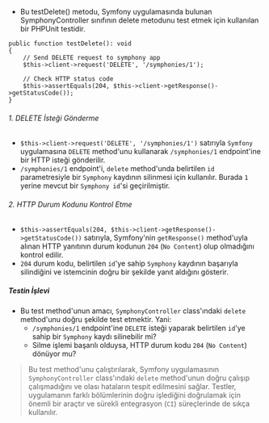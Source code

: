 + Bu testDelete() metodu, Symfony uygulamasında bulunan SymphonyController sınıfının delete metodunu test etmek için kullanılan bir PHPUnit testidir. 
~~~~~~~
public function testDelete(): void
{
    // Send DELETE request to symphony app
    $this->client->request('DELETE', '/symphonies/1');
    
    // Check HTTP status code
    $this->assertEquals(204, $this->client->getResponse()->getStatusCode());
}
~~~~~~~

###### 1. DELETE İsteği Gönderme
+ `$this->client->request('DELETE', '/symphonies/1')` satırıyla `Symfony` uygulamasına `DELETE` method'unu kullanarak `/symphonies/1` endpoint'ine bir HTTP isteği gönderilir.
+ `/symphonies/1` endpoint'i, `delete` method'unda belirtilen `id` parametresiyle bir `Symphony` kaydının silinmesi için kullanılır. Burada `1` yerine mevcut bir `Symphony id`'si geçirilmiştir.

###### 2. HTTP Durum Kodunu Kontrol Etme
+ `$this->assertEquals(204, $this->client->getResponse()->getStatusCode())` satırıyla, Symfony'nin `getResponse()` method'uyla alınan HTTP yanıtının durum kodunun `204` (`No Content`) olup olmadığını kontrol edilir.
+ `204` durum kodu, belirtilen `id`'ye sahip `Symphony` kaydının başarıyla silindiğini ve istemcinin doğru bir şekilde yanıt aldığını gösterir.

##### Testin İşlevi
+ Bu test method'unun amacı, `SymphonyController` class'ındaki `delete` method'unu doğru şekilde test etmektir. Yani:
  - `/symphonies/1` endpoint'ine `DELETE` isteği yaparak belirtilen `id`'ye sahip bir `Symphony` kaydı silinebilir mi?
  - Silme işlemi başarılı olduysa, HTTP durum kodu `204` (`No Content`) dönüyor mu?
> Bu test method'unu çalıştırılarak, Symfony uygulamasının `SymphonyController` class'ındaki `delete` method'unun doğru çalışıp çalışmadığını ve olası hataların tespit edilmesini sağlar. Testler, uygulamanın farklı bölümlerinin doğru işlediğini doğrulamak için önemli bir araçtır ve sürekli entegrasyon (`CI`) süreçlerinde de sıkça kullanılır.

